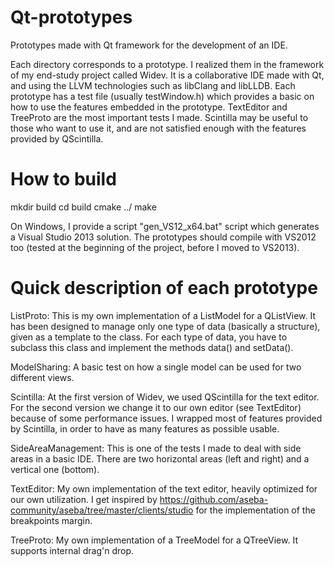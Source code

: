Qt-prototypes
=============

Prototypes made with Qt framework for the development of an IDE.

Each directory corresponds to a prototype.
I realized them in the framework of my end-study project called Widev. It is a collaborative IDE made with Qt, and using the LLVM technologies such as libClang and libLLDB.
Each prototype has a test file (usually testWindow.h) which provides a basic on how to use the features embedded in the prototype.
TextEditor and TreeProto are the most important tests I made.
Scintilla may be useful to those who want to use it, and are not satisfied enough with the features provided by QScintilla.

How to build
============
mkdir build
cd build
cmake ../
make

On Windows, I provide a script "gen_VS12_x64.bat" script which generates a Visual Studio 2013 solution.
The prototypes should compile with VS2012 too (tested at the beginning of the project, before I moved to VS2013).

Quick description of each prototype
===================================

ListProto: This is my own implementation of a ListModel for a QListView. It has been designed to manage only one type of data (basically a structure), given as a template to the class.
For each type of data, you have to subclass this class and implement the methods data() and setData().

ModelSharing: A basic test on how a single model can be used for two different views.

Scintilla: At the first version of Widev, we used QScintilla for the text editor. For the second version we change it to our own editor (see TextEditor) because of some performance issues.
I wrapped most of features provided by Scintilla, in order to have as many features as possible usable.

SideAreaManagement: This is one of the tests I made to deal with side areas in a basic IDE. There are two horizontal areas (left and right) and a vertical one (bottom).

TextEditor: My own implementation of the text editor, heavily optimized for our own utilization.
I get inspired by https://github.com/aseba-community/aseba/tree/master/clients/studio for the implementation of the breakpoints margin.

TreeProto: My own implementation of a TreeModel for a QTreeView. It supports internal drag'n drop.
